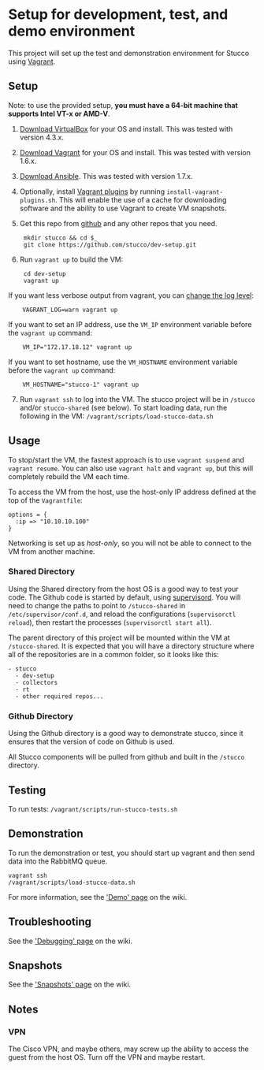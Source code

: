 
# Setup for development, test, and demo environment

This project will set up the test and demonstration environment for Stucco using [Vagrant](http://www.vagrantup.com/). 

## Setup

Note: to use the provided setup, **you must have a 64-bit machine that supports Intel VT-x or AMD-V**.

1. [Download VirtualBox](https://www.virtualbox.org/wiki/Downloads) for your OS and install. This was tested with version 4.3.x.
2. [Download Vagrant](http://www.vagrantup.com/downloads.html) for your OS and install. This was tested with version 1.6.x.
3. [Download Ansible](http://docs.ansible.com/intro_installation.html). This was tested with version 1.7.x.
4. Optionally, install [Vagrant plugins](http://docs.vagrantup.com/v2/plugins/index.html) by running `install-vagrant-plugins.sh`. This will enable the use of a cache for downloading software and the ability to use Vagrant to create VM snapshots.
5. Get this repo from [github](https://github.com/stucco/dev-setup) and any other repos that you need.

        mkdir stucco && cd $_
        git clone https://github.com/stucco/dev-setup.git
      
6. Run `vagrant up` to build the VM: 

        cd dev-setup
        vagrant up

If you want less verbose output from vagrant, you can [change the log level](http://docs.vagrantup.com/v2/other/debugging.html):

        VAGRANT_LOG=warn vagrant up

If you want to set an IP address, use the `VM_IP` environment variable before the `vagrant up` command:

        VM_IP="172.17.18.12" vagrant up

If you want to set hostname, use the `VM_HOSTNAME` environment variable before the `vagrant up` command:

        VM_HOSTNAME="stucco-1" vagrant up

7. Run `vagrant ssh` to log into the VM. The stucco project will be in `/stucco` and/or `stucco-shared` (see below). To start loading data, run the following in the VM:  `/vagrant/scripts/load-stucco-data.sh`


## Usage

To stop/start the VM, the fastest approach is to use `vagrant suspend` and `vagrant resume`. You can also use `vagrant halt` and `vagrant up`, but this will completely rebuild the VM each time.

To access the VM from the host, use the  host-only IP address defined at the top of the `Vagrantfile`:

    options = {
      :ip => "10.10.10.100"
    }

Networking is set up as *host-only*, so you will not be able to connect to the VM from another machine.

### Shared Directory

Using the Shared directory from the host OS is a good way to test your code.  The Github code is started by default, using [supervisord](http://supervisord.org/). You will need to change the paths to point to `/stucco-shared` in `/etc/supervisor/conf.d`, and reload the configurations (`supervisorctl reload`), then restart the processes (`supervisorctl start all`).

The parent directory of this project will be mounted within the VM at `/stucco-shared`. It is expected that you will have a directory structure where all of the repositories are in a common folder, so it looks like this:

    - stucco
      - dev-setup
      - collectors
      - rt
      - other required repos...

###  Github Directory

Using the Github directory is a good way to demonstrate stucco, since it ensures that the version of code on Github is used.

All Stucco components will be pulled from github and built in the `/stucco` directory.

## Testing

To run tests: `/vagrant/scripts/run-stucco-tests.sh` 

## Demonstration

To run the demonstration or test, you should start up vagrant and then send data into the RabbitMQ queue.

    vagrant ssh
    /vagrant/scripts/load-stucco-data.sh

For more information, see the ['Demo' page](https://github.com/stucco/dev-setup/wiki/Demo) on the wiki.

## Troubleshooting

See the ['Debugging' page](https://github.com/stucco/dev-setup/wiki/Debugging) on the wiki.

## Snapshots

See the ['Snapshots' page](https://github.com/stucco/dev-setup/wiki/Snapshots) on the wiki.

## Notes

### VPN

The Cisco VPN, and maybe others, may screw up the ability to access the guest from the host OS. Turn off the VPN and maybe restart.
